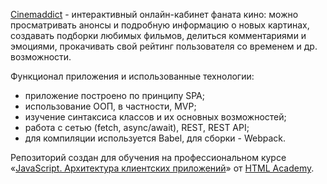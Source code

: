 [Cinemaddict](https://itwaslazyday.github.io/cinemaddict) - интерактивный онлайн-кабинет фаната кино: можно просматривать анонсы и подробную информацию о новых картинах, создавать подборки любимых фильмов, делиться комментариями и эмоциями, прокачивать свой рейтинг пользователя со временем и др. возможности. 

Функционал приложения и использованные технологии:

- приложение построено по принципу SPA;
- использование ООП, в частности, MVP; 
- изучение синтаксиса классов и их основных возможностей;
- работа с сетью (fetch, async/await), REST, REST API;
- для компиляции используется Babel, для сборки - Webpack.

Репозиторий создан для обучения на профессиональном курсе «[JavaScript. Архитектура клиентских приложений](https://htmlacademy.ru/intensive/ecmascript)» от [HTML Academy](https://htmlacademy.ru).
